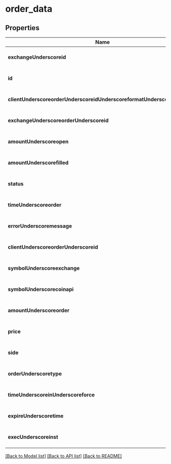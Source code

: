 # order_data

## Properties
Name | Type | Description | Notes
------------ | ------------- | ------------- | -------------
**exchangeUnderscoreid** | **string** |  | [optional] [default to null]
**id** | **string** |  | [optional] [default to null]
**clientUnderscoreorderUnderscoreidUnderscoreformatUnderscoreexchange** | **string** |  | [optional] [default to null]
**exchangeUnderscoreorderUnderscoreid** | **string** |  | [optional] [default to null]
**amountUnderscoreopen** | **integer** |  | [optional] [default to null]
**amountUnderscorefilled** | **integer** |  | [optional] [default to null]
**status** | [**OrderStatus**](OrderStatus.md) |  | [optional] [default to null]
**timeUnderscoreorder** | **array[array[string]]** |  | [optional] [default to null]
**errorUnderscoremessage** | **string** |  | [optional] [default to null]
**clientUnderscoreorderUnderscoreid** | **string** |  | [optional] [default to null]
**symbolUnderscoreexchange** | **string** |  | [optional] [default to null]
**symbolUnderscorecoinapi** | **string** |  | [optional] [default to null]
**amountUnderscoreorder** | **integer** |  | [optional] [default to null]
**price** | **integer** |  | [optional] [default to null]
**side** | **string** |  | [optional] [default to null]
**orderUnderscoretype** | **string** |  | [optional] [default to null]
**timeUnderscoreinUnderscoreforce** | [**TimeInForce**](TimeInForce.md) |  | [optional] [default to null]
**expireUnderscoretime** | **string** |  | [optional] [default to null]
**execUnderscoreinst** | **array[string]** |  | [optional] [default to null]

[[Back to Model list]](../README.md#documentation-for-models) [[Back to API list]](../README.md#documentation-for-api-endpoints) [[Back to README]](../README.md)


